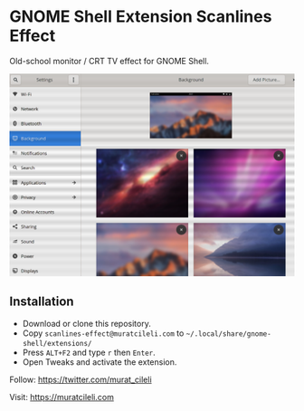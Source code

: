 # GNOME Shell Extension Scanlines Effect
Old-school monitor / CRT TV effect for GNOME Shell.

![Screenshot](https://github.com/murat-cileli/gnome-shell-extension-scanlines-effect/blob/main/preview.png)

## Installation

- Download or clone this repository.
- Copy `scanlines-effect@muratcileli.com` to `~/.local/share/gnome-shell/extensions/`
- Press `ALT+F2` and type `r` then `Enter`.
- Open Tweaks and activate the extension.

Follow: https://twitter.com/murat_cileli 

Visit: https://muratcileli.com
